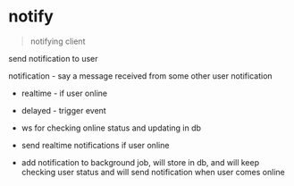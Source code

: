 # notify

> notifying client

send notification to user

notification - say a message received from some other user notification

- realtime - if user online
- delayed - trigger event

- ws for checking online status and updating in db
- send realtime notifications if user online
- add notification to background job, will store in db, and will keep checking user status and will send notification when user comes online

